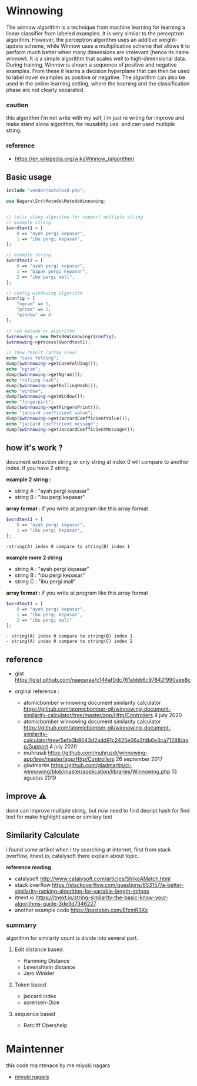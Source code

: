 # Winnowing

The winnow algorithm is a technique from machine learning for learning a linear classifier from labeled examples. It is very similar to the perceptron algorithm. However, the perceptron algorithm uses an additive weight-update scheme, while Winnow uses a multiplicative scheme that allows it to perform much better when many dimensions are irrelevant (hence its name winnow). It is a simple algorithm that scales well to high-dimensional data. During training, Winnow is shown a sequence of positive and negative examples. From these it learns a decision hyperplane that can then be used to label novel examples as positive or negative. The algorithm can also be used in the online learning setting, where the learning and the classification phase are not clearly separated.

### caution

this algorithm i'm not write with my self, i'm just re wrting for improve and make stand alone algorithm, for reusabilty use. and can used multiple string.

### reference

- https://en.wikipedia.org/wiki/Winnow_(algorithm)

## Basic usage

```php
include "vendor/autoload.php";

use Nagara\Src\Metode\MetodeWinnowing;


// tulis ulang algoritma for support multiple string
// example string
$wordtext1 = [
    0 => "ayah pergi kepasar",
    1 => "ibu pergi kepasar",
];

// example string
$wordtext2 = [
    0 => "ayah pergi kepasar",
    1 => "bapak pergi kepasar",
    2 => "ibu pergi mall",
];

// config windowing algorithm
$config = [
    "ngram" => 5,
    "prima" => 2,
    "window" => 4
];

// run metode or algorithm
$winnowing = new MetodeWinnowing($config);
$winnowing->process($wordtext1);

// show result (array view)
echo "case folding";
dump($winnowing->getCaseFolding());
echo "ngram";
dump($winnowing->getNgram());
echo "rolling hash";
dump($winnowing->getRollingHash());
echo "window";
dump($winnowing->getWindow());
echo "fingerpint";
dump($winnowing->getFingersPrint());
echo "jaccard coefficient value";
dump($winnowing->getJaccardCoefficientValue());
echo "jaccard coefficient message";
dump($winnowing->getJaccardCoefficientMessage());


```

## how it's work ?
document extraction string or only string at index 0 will compare to another index. if you have 2 string.

**example 2 string :**

- string A : "ayah pergi kepasar"
- string B : "ibu pergi kepasar"


**array format :**
if you write at program like this array format

```php
$wordtext1 = [
    0 => "ayah pergi kepasar",
    1 => "ibu pergi kepasar",
];
```

```
-string(A) index 0 compare to string(B) index 1
```

**example more 2 string**

- string A : "ayah pergi kepasar"
- string B : "ibu pergi kepasar"
- string C : "ibu pergi mall"

**array format :**
if you write at program like this array format

```php
$wordtext1 = [
    0 => "ayah pergi kepasar",
    1 => "ibu pergi kepasar",
    2 => "ibu pergi mall"
];
```

```
- string(A) index 0 compare to string(B) index 1
- string(A) index 0 compare to string(C) index 2
```

## reference

- gist https://gist.github.com/naagaraa/c144af0dc761abbb6c97842f990aee8c

- orginal reference :
  - atomicbomber winnowing document similarity calculator https://github.com/atomicbomber-git/winnowing-document-similarity-calculator/tree/master/app/Http/Controllers 4 july 2020
  - atomicbomber winnowing document similarity calculator https://github.com/atomicbomber-git/winnowing-document-similarity-calculator/tree/5efb3b8043d2add91c2425e06a3fdb6e3ca71288/app/Support 4 july 2020
  - muhrusdi https://github.com/muhrusdi/winnowing-app/tree/master/app/Http/Controllers 26 september 2017
  - gladmartin https://github.com/gladmartin/ci-winnowing/blob/master/application/libraries/Winnowing.php 13 agustus 2019

## improve :warning:

done can improve multiple string, but now need to find decript hash for find text for make highlight same or similary text

## Similarity Calculate

i found some artikel when I try searching at internet, first from stack overflow, itnext.io, catalysoft there explain about topic.

**reference reading**

- catalysoft http://www.catalysoft.com/articles/StrikeAMatch.html
- stack overflow https://stackoverflow.com/questions/653157/a-better-similarity-ranking-algorithm-for-variable-length-strings
- itnext.io https://itnext.io/string-similarity-the-basic-know-your-algorithms-guide-3de3d7346227
- another example code https://pastebin.com/EfcmR3Xx

### summarry

algorithm for similarty count is divide into several part.

1. Edit distance based.

   - Hamming Distance
   - Levenshtein distance
   - Jaro Winkler

2. Token based

   - jaccard index
   - sorensen-Dice

3. sequence based
   - Ratcliff Obershelp

# Maintenner

this code maintenace by me miyuki nagara

- [miyuki nagara](https://github.com/naagaraa/)
